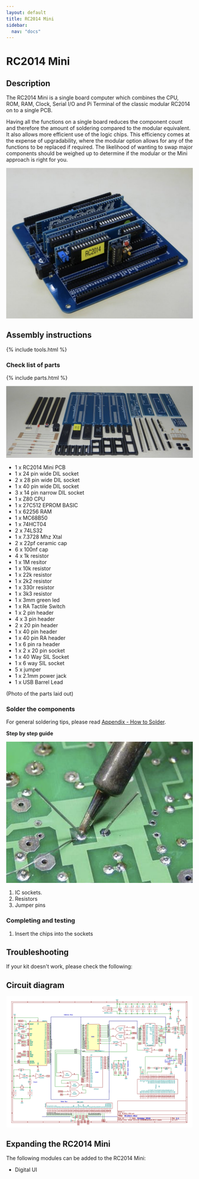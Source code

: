 ```yaml
---
layout: default
title: RC2014 Mini
sidebar:
  nav: "docs"
---
```


# RC2014 Mini

## Description

The RC2014 Mini is a single board computer which combines the CPU, ROM, RAM, Clock, Serial I/O and Pi Terminal of the classic modular RC2014 on to a single PCB.

Having all the functions on a single board reduces the component count and therefore the amount of soldering compared to the modular equivalent.  It also allows more efficient use of the logic chips.  This efficiency comes at the expense of upgradability, where the modular option allows for any of the functions to be replaced if required.  The likelihood of wanting to swap major components should be weighed up to determine if the modular or the Mini approach is right for you.

![](board1.png)



## Assembly instructions

{% include tools.html %}

### Check list of parts

{% include parts.html %}

![](board0.png)

<ul>
<li>1 x RC2014 Mini PCB</li>
<li>1 x 24 pin wide DIL socket</li>
<li>2 x 28 pin wide DIL socket</li>
<li>1 x 40 pin wide DIL socket</li>
<li>3 x 14 pin narrow DIL socket</li>
<li>1 x Z80 CPU</li>
<li>1 x 27C512 EPROM BASIC</li>
<li>1 x 62256 RAM</li>
<li>1 x MC68B50</li>
<li>1 x 74HCT04</li>
<li>2 x 74LS32</li>
<li>1 x 7.3728 Mhz Xtal</li>
<li>2 x 22pf ceramic cap</li>
<li>6 x 100nf cap</li>
<li>4 x 1k resistor</li>
<li>1 x 1M resitor</li>
<li>1 x 10k resistor</li>
<li>1 x 22k resistor</li>
<li>1 x 2k2 resistor</li>
<li>1 x 330r resistor</li>
<li>1 x 3k3 resistor</li>
<li>1 x 3mm green led</li>
<li>1 x RA Tactile Switch</li>
<li>1 x 2 pin header</li>
<li>4 x 3 pin header</li>
<li>2 x 20 pin header</li>
<li>1 x 40 pin header</li>
<li>1 x 40 pin RA header</li>
<li>1 x 6 pin ra header</li>
<li>1 x 2 x 20 pin socket</li>
<li>1 x 40 Way SIL Socket</li>
<li>1 x 6 way SIL socket</li>
<li>5 x jumper</li>
<li>1 x 2.1mm power jack</li>
<li>1 x USB Barrel Lead</li>
</ul>


(Photo of the parts laid out)

### Solder the components

For general soldering tips, please read [Appendix - How to Solder](appendices/soldering.html).

**Step by step guide**

![](soldering.png)

1. IC sockets.
2. Resistors
3. Jumper pins



### Completing and testing

1. Insert the chips into the sockets


## Troubleshooting

If your kit doesn't work, please check the following:


## Circuit diagram

![](schematic.png)

## Expanding the RC2014 Mini


The following modules can be added to the RC2014 Mini:

* Digital UI



